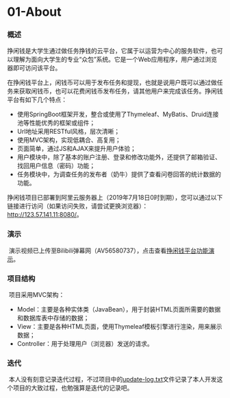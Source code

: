 # 01-About

### 概述

​	挣闲钱是大学生通过做任务挣钱的云平台，它属于以运营为中心的服务软件，也可以理解为面向大学生的专业“众包”系统。它是一个Web应用程序，用户通过浏览器即可访问该平台。

​	在挣闲钱平台上，闲钱币可以用于发布任务和提现，也就是说用户既可以通过做任务来获取闲钱币，也可以花费闲钱币发布任务，请其他用户来完成该任务。挣闲钱平台有如下几个特点：

- 使用SpringBoot框架开发，整合或使用了Thymeleaf、MyBatis、Druid连接池等性能优秀的框架或组件；
- Url地址采用RESTful风格，层次清晰；
- 使用MVC架构，实现低耦合、高复用；
- 页面简单，通过JS和AJAX来提升用户体验；
- 用户模块中，除了基本的账户注册、登录和修改功能外，还提供了邮箱验证、找回用户信息（密码）功能；
- 任务模块中，为调查任务的发布者（奶牛）提供了查看问卷回答的统计数据的功能。

​       挣闲钱项目已部署到阿里云服务器上（2019年7月18日0时到期），您可以通过以下链接进行访问（如果访问失败，请尝试更换浏览器）：<http://123.57.141.11:8080/>。

### 演示

​	演示视频已上传至Bilibili弹幕网（AV56580737），点击查看[挣闲钱平台功能演示](https://www.bilibili.com/video/av56580737)。

### 项目结构

​	项目采用MVC架构：

- Model：主要是各种实体类（JavaBean），用于封装HTML页面所需要的数据和数据库表中存储的数据；
- View：主要是各种HTML页面，使用Thymeleaf模板引擎进行渲染，用来展示数据；
- Controller：用于处理用户（浏览器）发送的请求。

### 迭代

​	本人没有刻意记录迭代过程，不过项目中的[update-log.txt](https://github.com/NightDW/SpareCash/blob/master/update-log.txt)文件记录了本人开发这个项目的大致过程，也勉强算是迭代的记录吧。